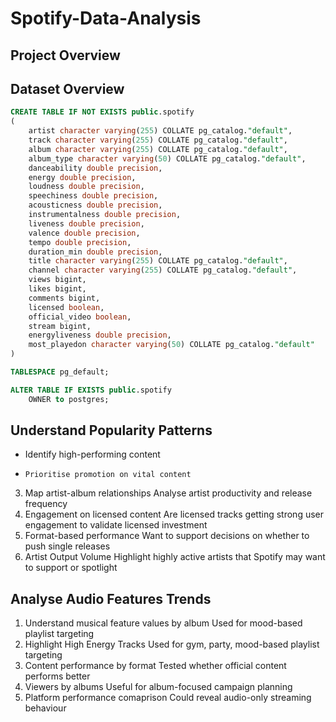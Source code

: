# Spotify-Data-Analysis
## Project Overview

## Dataset Overview
```sql
CREATE TABLE IF NOT EXISTS public.spotify
(
    artist character varying(255) COLLATE pg_catalog."default",
    track character varying(255) COLLATE pg_catalog."default",
    album character varying(255) COLLATE pg_catalog."default",
    album_type character varying(50) COLLATE pg_catalog."default",
    danceability double precision,
    energy double precision,
    loudness double precision,
    speechiness double precision,
    acousticness double precision,
    instrumentalness double precision,
    liveness double precision,
    valence double precision,
    tempo double precision,
    duration_min double precision,
    title character varying(255) COLLATE pg_catalog."default",
    channel character varying(255) COLLATE pg_catalog."default",
    views bigint,
    likes bigint,
    comments bigint,
    licensed boolean,
    official_video boolean,
    stream bigint,
    energyliveness double precision,
    most_playedon character varying(50) COLLATE pg_catalog."default"
)

TABLESPACE pg_default;

ALTER TABLE IF EXISTS public.spotify
    OWNER to postgres;
```
## Understand Popularity Patterns
- Identify high-performing content
-     Prioritise promotion on vital content
3. Map artist-album relationships
    Analyse artist productivity and release frequency
4. Engagement on licensed content
    Are licensed tracks getting strong user engagement to validate licensed investment
5. Format-based performance
Want to support decisions on whether to push single releases
6. Artist Output Volume
Highlight highly active artists that Spotify may want to support or spotlight
## Analyse Audio Features Trends
1. Understand musical feature values by album
Used for mood-based playlist targeting
2. Highlight High Energy Tracks
Used for gym, party, mood-based playlist targeting
3. Content performance by format
Tested whether official content performs better
4. Viewers by albums
Useful for album-focused campaign planning
5. Platform performance comaprison
Could reveal audio-only streaming behaviour
